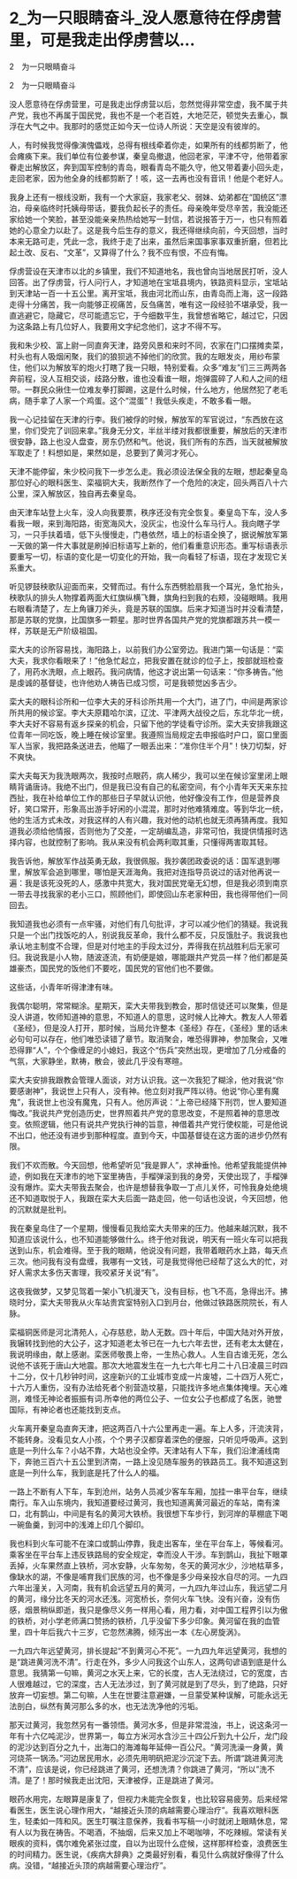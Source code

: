 # 2_为一只眼睛奋斗_没人愿意待在俘虏营里，可是我走出俘虏营以...

2　为一只眼睛奋斗

2　为一只眼睛奋斗

没人愿意待在俘虏营里，可是我走出俘虏营以后，忽然觉得非常空虚，我不属于共产党，我也不再属于国民党，我也不是一个老百姓，大地茫茫，顿觉失去重心，飘浮在大气之中。我那时的感觉正如今天一位诗人所说：天空是没有彼岸的。

人，有时候我觉得像演傀儡戏，总得有根线牵着你走，如果所有的线都剪断了，他会瘫痪下来。我们单位有位姜参谋，秦皇岛撤退，他回老家，平津不守，他带着家眷走出解放区，奔到国军控制的青岛，眼看青岛不能久守，他又带着妻小回头走，走回老家，因为他全身的线都剪断了！咳，这一去再也没有音讯！他是个老好人。

我身上还有一根线没断，我有一个大家庭，我家老父、弱妹、幼弟都在“国统区”漂泊，母亲临终时托姨母带话，要我负起长子的责任。母亲晚年受尽辛苦，我没能还家给她一个笑脸，甚至没能亲亲热热给她写一封信，若说报答于万一，也只有照着她的心意全力以赴了。这是我今后生存的意义，我还得继续向前，今天回想，当时本来无路可走，凭此一念，我终于走了出来，虽然后来国事家事双重折磨，但若比起土改、反右、“文革”，又算得了什么？我不应有恨，不应有悔。

俘虏营设在天津市以北的乡镇里，我们不知道地名，我也曾向当地居民打听，没人回答。出了俘虏营，行人问行人，才知道地在宝坻县境内，铁路资料显示，宝坻站到天津站一百一十五公里。离开宝坻，我由河北而山东，由青岛而上海，这一段路走得十分痛苦，我一向能够正视痛苦，反刍痛苦，唯有这一段经验不堪承受，我一直逃避它，隐藏它，尽可能遗忘它，于今细数平生，我曾想省略它，越过它，只因为这条路上有几位好人，我要用文字纪念他们，这才不得不写。

我和朱少校、富上尉一同直奔天津，路旁风景和来时不同，农家在门口摆摊卖菜，村头也有人吸烟闲聚，我们的狼狈逃不掉他们的欣赏。我的左眼发炎，用纱布蒙住，他们以为解放军的炮火打瞎了我一只眼，特别爱看。众多“难友”们三三两两各奔前程，没人互相交谈，歧路分散，谁也没看谁一眼，炮弹震碎了人和人之间的纽带。一群民众揪住一位难友拳打脚踢，这是什么时候，什么地方，他居然犯了老毛病，随手拿了人家一个鸡蛋。这个“混蛋”！我低头疾走，不敢多看一眼。

我一心记挂留在天津的行李。我们被俘的时候，解放军的军官说过，“东西放在这里，你们受完了训回来拿。”我身无分文，半丝半缕对我都很重要，解放后的天津市很安静，路上也没人盘查，房东仍然和气。他说，我们所有的东西，当天就被解放军取走了！料想如是，果然如是，总要到了黄河才死心。

天津不能停留，朱少校问我下一步怎么走。我必须设法保全我的左眼，想起秦皇岛那位好心的眼科医生、栾福铜大夫，我断然作了一个危险的决定，回头两百八十六公里，深入解放区，独自再去秦皇岛。

由天津车站登上火车，没人向我要票，秩序还没有完全恢复。秦皇岛下车，没人多看我一眼，来到海阳路，街宽海风大，没灰尘，也没什么车马行人。我向瞎子学习，一只手扶着墙，低下头慢慢走，门巷依然，墙上的标语全换了，据说解放军第一天做的第一件大事就是刷掉旧标语写上新的，他们看重意识形态。重写标语表示要重写一切，标语的变化是一切变化的开始，我一向看轻了标语，现在才发现它关系重大。

听见锣鼓秧歌队迎面而来，交臂而过。有什么东西劈脸扇我一个耳光，急忙抬头，秧歌队的排头人物撑着两面大红旗纵横飞舞，旗角扫到我的右颊，没碰眼睛。我用右眼看清楚了，左上角镰刀斧头，竟是苏联的国旗。后来才知道当时并没看清楚，那是苏联的党旗，比国旗多一颗星。那时世界各国共产党的党旗都跟苏共一模一样，苏联是无产阶级祖国。

栾大夫的诊所容易找，海阳路上，以前我们办公室旁边。我进门第一句话是：“栾大夫，我求你看眼来了！”他急忙起立，把我安置在就诊的位子上，按部就班检查了，用药水洗眼，点上眼药。我问病情，他这才说出第一句话来：“你多祷告。”他是虔诚的基督徒，也许他劝人祷告已成习惯，可是我顿觉凶多吉少。

栾大夫的眼科诊所和一位李大夫的牙科诊所共用一个大门，进了门，中间是两家诊所共用的候诊室。李大夫原籍哈尔滨，辽沈、平津两大战役之后，东北华北一统，李大夫好不容易有返乡探亲的机会，只留下他的学徒看守诊所。栾大夫安排我跟这位青年一同吃饭，晚上睡在候诊室里。我遵照当局规定去申报临时户口，窗口里面军人当家，我把路条送进去，他瞄了一眼丢出来：“准你住半个月”！快刀切梨，好不爽快。

栾大夫每天为我洗眼两次，我按时点眼药，病人稀少，我可以坐在候诊室里闭上眼睛背诵唐诗。我绝不出门，但是我已没有自己的私密空间，有个小青年天天来东拉西扯，我在补给单位工作的那些日子早就认识他，他好像没有工作，但是营养良好，笑口常开，形象高出游手好闲的小混混，那时对他难猜难度。等到华北一统，他的生活方式未改，对我这样的人有兴趣，我对他的动机也就无须再猜再度。我知道我必须给他情报，否则他为了交差，一定胡编乱造，非常可怕，我提供情报时选择内容，也就控制了影响。我从来没有机会两利取其重，只懂得两害取其轻。

我告诉他，解放军作战英勇无敌，我很佩服。我抄袭团政委说的话：国军退到哪里，解放军会追到哪里，哪怕是天涯海角。我把对连指导员说过的话对他再说一遍：我是该死没死的人，感激中共宽大，我对国民党毫无幻想，但是我必须到南京一带去寻找我家的老小三口，照顾他们，即使回山东老家种田，我也得带他们一同回去。

我知道我也必须有一点牢骚，对他们有几句批评，才可以减少他们的猜疑。我说我只是一个出门找饭吃的人，别说我反革命，我什么都不反，只反饿肚子。我说我也承认地主制度不合理，但是对付地主的手段太过分，弄得我在抗战胜利后无家可归。我说我是小人物，随波逐流，有奶便是娘，哪能跟共产党员一样？他们都是英雄豪杰，国民党的饭他们不要吃，国民党的官他们也不要做。

这些话，小青年听得津津有味。

我偶尔聪明，常常糊涂。星期天，栾大夫带我到教会，那时信徒还可以聚集，但是没人讲道，牧师知道神的意思，不知道人的意思，这时候人比神大。教友人人带着《圣经》，但是没人打开，那时候，当局允许整本《圣经》存在，《圣经》里的话未必句句可以存在，他们唯恐读错了章节。取消聚会，唯恐得罪神，参加聚会，又唯恐得罪“人”，个个像缠足的小媳妇，我这个“伤兵”突然出现，更增加了几分戒备的气氛，大家静坐，默祷，散会，彼此几乎没有寒暄。

栾大夫安排我跟教会管理人面谈，对方认识我。这一次我犯了糊涂，他对我说“你要感谢神”，我说世上只有人，没有神。他立刻对我严阵以待。他说“你心里有魔鬼”，我说世上也没有魔鬼，只有人。他厉声说：“上帝已经降下刑罚，世人要知道悔改。”我说共产党创造历史，世界照着共产党的意思改变，不是照着神的意思改变。依照逻辑，他只有说共产党执行神的旨意，神借着共产党行使权能，可是他说不出口，他还没有进步到那种程度。直到今天，中国基督徒在这方面的进步仍然有限。

我们不欢而散。今天回想，他希望听见“我是罪人”，求神垂怜。他希望我能提供神迹，例如我在天津市的地下室里祷告，手榴弹滚到我的身旁，天使出现了，手榴弹没有爆炸。栾大夫带我去聚会，也许是想替我争取一丁点儿关怀，可怜我身处绝境还不知道取悦于人，我跟在栾大夫后面一路走回，他一句话也没说，今天回想，他的沉默就是批判。

我在秦皇岛住了一个星期，慢慢看见我给栾大夫带来的压力。他越来越沉默，我不知道应该说什么，也不知道能够做什么。终于他对我说，明天有一班火车可以把我送到山东，机会难得。至于我的眼睛，他说没有问题，我带着眼药水上路，每天点三次。他问我有没有盘缠，我哪有一文钱，可是我觉得他已经帮了这么大的忙，对好人需求太多伤天害理，我咬紧牙关说“有”。

这夜我做梦，又梦见驾着一架小飞机漫天飞，没有目标，也飞不高，急得出汗。拂晓时分，栾大夫带我从火车站贵宾室特别入口到月台，他做过铁路医院院长，有人脉。

栾福铜医师是河北清苑人，心存慈悲，助人无数。四十年后，中国大陆对外开放，我辗转找到他的大公子，这才知道老太爷已在一九七六年去世，还有老太太健在，我说明缘由，献上感谢。栾医师敬畏上帝，一生热心救人。人生自古谁无死，怎么说他不该死于唐山大地震。那次大地震发生在一九七六年七月二十八日凌晨三时四十二分，仅十几秒钟时间，这座新兴的工业城市变成一片废墟，二十四万人死亡，十六万人重伤，没有办法给死者个别营造坟墓，只能找许多地点集体掩埋。天心难测，难怪无神论者振振有词.所幸他的两位公子、一位女公子也都成了名医，驰誉国际，有神论者也还能找到支点。

火车离开秦皇岛直奔天津，把这两百八十六公里再走一遍。车上人多，汗流浃背，不能转身。没看见女人小孩，个个男子汉都穿着深色的便服，只听见呼吸声。这到底是一列什么车？小站不靠，大站也没全停。天津站有人下车，我们沿津浦线南下，奔驰三百六十五公里到济南，一路上没见随车服务的铁路员工。我不知道这到底是一列什么车，我到底是托了什么人的福。

一路上不断有人下车，车到沧州，站务人员减少客车车厢，加挂一串平台车，继续南行。车入山东境内，我知道要经过黄河，我也知道离黄河最近的车站，南有滦口，北有鹊山，中间是有名的黄河大铁桥。我很想下车步行，到河岸的草棚底下喝一碗鱼羹，到河中的浅滩上印几个脚印。

我也料到火车可能不在滦口或鹊山停靠，我走出客车，坐在平台车上，等候看河。乘客坐在平台车上违反铁路局的安全规定，幸而没人干涉。车到鹊山，我扯下眼罩丢掉，火车果然直上铁桥，河水安静，火车匆匆，冬天的黄河水少，沙地枯草多，像缺水的湖，不像是哺育我们民族的河，也不像是多少母亲投水自尽的河。一九四六年出潼关，入河南，我有机会远望五月的黄河，一九四九年过山东，我远望二月的黄河，缘分比冬天的河水还浅。河宽桥长，奈何火车飞快。没有兴奋，没有伤感，烟景稍纵即逝，我只是像尽义务一样用心看，用力看，对中国工程界引以为傲的铁桥，对小学老师满口赞扬的铁桥，几乎没留下多少印象。黄河留在我的血管里，四十年后我六十三岁，它忽然沸腾，倾泻出一本《左心房旋涡》。

一九四六年远望黄河，排长提起“不到黄河心不死”。一九四九年远望黄河，我想的是“跳进黄河洗不清”。行走在外，多少人问我这个山东人，这两句谚语到底是什么意思。我猜第一句嘛，黄河之水天上来，它的长度，古人无法绕过，它的宽度，古人很难越过，它的深度，古人无法涉过，到了黄河就是到了尽头，到了绝路，只好放弃一切妄想。第二句嘛，人生在世要注意避嫌，一旦蒙受某种误解，可能永远无法剖白，纵然有黄河那么多的水，也无法洗净他的污垢。

那天过黄河，我忽然另有一番领悟。黄河水多，但是非常混浊，书上，说这条河一年有十六亿吨泥沙，世界第一，每立方米河水含沙三十四公斤到九十公斤，龙门段的泥沙达到百分之九十，出海口的海滩每年延伸一百公尺。“黄河洗澡一身黄，黄河烧茶一锅汤。”河边居民用水，必须先用明矾把泥沙沉淀下去。所谓“跳进黄河洗不清”，应该是说，你已经跳进了黄河，还想洗清？你跳进了黄河，“所以”洗不清。是了！那时候我走出沈阳，天津被俘，正是跳进了黄河。

眼药水用完，左眼算是康复了，但视力未能完全恢复，也比较容易疲劳。后来经常看医生，医生说心理作用大，“越接近头顶的病越需要心理治疗”。我喜欢眼科医生，轻柔如一阵和风。医生叮嘱注意保养，我看书写稿一小时就闭上眼睛休息，常有人以为我在祷告。不喝酒，不抽烟，后来又加上不喝咖啡，不吃辣椒。常读有关眼疾的资料，偶尔难免紧张过度，自以为出现什么症候，这样那样检查，浪费医生的时间精力。医生说，《疾病大辞典》之类最好别看，看见什么病就好像得了什么病。没错，“越接近头顶的病越需要心理治疗”。